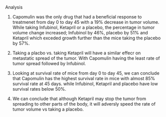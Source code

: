 Analysis

1. Capomulin was the only drug that had a beneficial response to treatmenet from day 0 to day 45 with a 19% decrease in tumor volume. While taking Infubinol, Ketapril or a placebo, the percentage in tumor volume change increased; Infubinol by 46%, placebo by 51% and Ketapril which exceded growth further than the mice taking the placebo by 57%.

2. Taking a placbo vs. taking Ketapril will have a similar effecr on metastatic spread of the tumor. With Capomulin having the least rate of tumor spread followed by Infubinol. 

3. Looking at survival rate of mice from day 0 to day 45, we can conclude that Capomulin has the highest survival rate in mice with almost 85% survival rate at 45 days. while Infubinol, Ketapril and placebo have low survival rates below 50%.

4. We can conclude that although Ketapril may stop the tumor from spreading to other parts of the body, it will adversly speed the rate of tumor volume vs taking a placebo. 